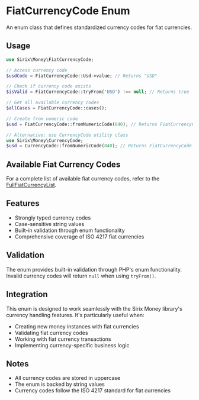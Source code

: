# FiatCurrencyCode Enum

An enum class that defines standardized currency codes for fiat currencies.

## Usage

```php
use Sirix\Money\FiatCurrencyCode;

// Access currency code
$usdCode = FiatCurrencyCode::Usd->value; // Returns "USD"

// Check if currency code exists
$isValid = FiatCurrencyCode::tryFrom('USD') !== null; // Returns true

// Get all available currency codes
$allCases = FiatCurrencyCode::cases();

// Create from numeric code
$usd = FiatCurrencyCode::fromNumericCode(840); // Returns FiatCurrencyCode::Usd

// Alternative: use CurrencyCode utility class
use Sirix\Money\CurrencyCode;
$usd = CurrencyCode::fromNumericCode(840); // Returns FiatCurrencyCode::Usd
```

## Available Fiat Currency Codes

For a complete list of available fiat currency codes, refer to the [FullFiatCurrencyList](./FullFiatCurrencyList.md).

## Features

- Strongly typed currency codes
- Case-sensitive string values
- Built-in validation through enum functionality
- Comprehensive coverage of ISO 4217 fiat currencies

## Validation

The enum provides built-in validation through PHP's enum functionality. Invalid currency codes will return `null` when using `tryFrom()`.

## Integration

This enum is designed to work seamlessly with the Sirix Money library's currency handling features. It's particularly useful when:

- Creating new money instances with fiat currencies
- Validating fiat currency codes
- Working with fiat currency transactions
- Implementing currency-specific business logic

## Notes

- All currency codes are stored in uppercase
- The enum is backed by string values
- Currency codes follow the ISO 4217 standard for fiat currencies
